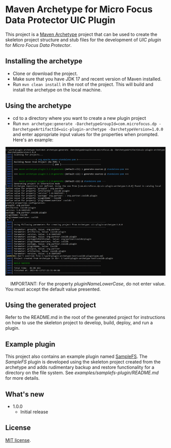 # Maven Archetype for Micro Focus Data Protector UIC Plugin

This project is a [Maven Archetype](https://maven.apache.org/archetype/) project that can be used to create the
skeleton project structure and stub files for the development of *UIC plugin* for *Micro Focus Data Protector*. 

## Installing the archetype
* Clone or download the project.
* Make sure that you have JDK 17 and recent version of Maven installed.
* Run `mvn clean install` in the root of the project. This will build and install the archetype on the local machine.

## Using the archetype
* cd to a directory where you want to create a new plugin project
* Run `mvn archetype:generate -DarchetypeGroupId=com.microfocus.dp -DarchetypeArtifactId=uic-plugin-archetype -DarchetypeVersion=1.0.0` and enter appropriate input values for the properties when prompted. Here's an example:

![Screenshot](images/generate_project.png?raw=true)

&nbsp;&nbsp;&nbsp;&nbsp;IMPORTANT: For the property *pluginNameLowerCase*, do not enter value. You must accept the default value presented.

## Using the generated project
Refer to the README.md in the root of the generated project for instructions on how to use the skeleton project to develop, build, deploy, and run a plugin.

## Example plugin
This project also contains an example plugin named [SampleFS](https://github.com/MicroFocus/data-protector-uic-plugin-archetype/tree/main/examples/samplefs-plugin). The *SampleFS* plugin is developed using the skeleton project created from the archetype and adds rudimentary backup and restore functionality for a directory on the file system. See *examples/samplefs-plugin/README.md* for more details.

## What's new
- 1.0.0
    - Initial release
    
## License
[MIT license](LICENSE).

